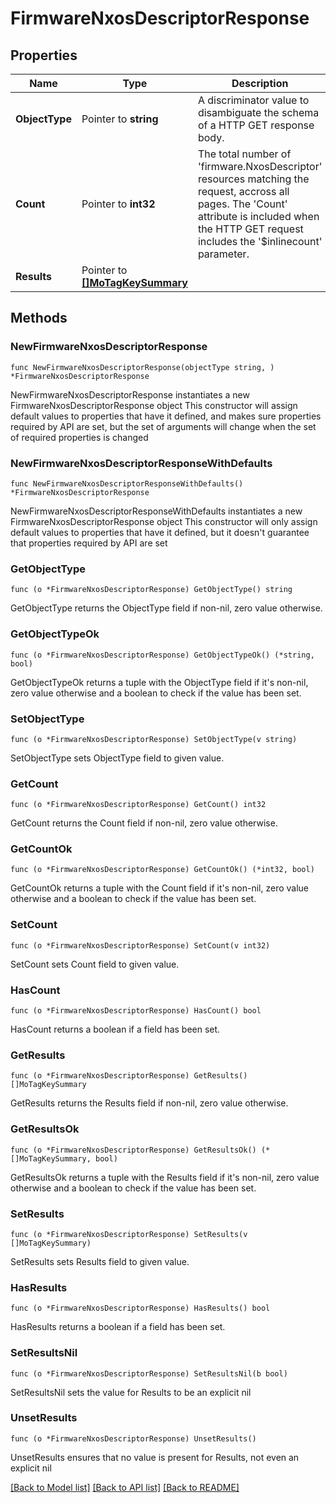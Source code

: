 # FirmwareNxosDescriptorResponse

## Properties

Name | Type | Description | Notes
------------ | ------------- | ------------- | -------------
**ObjectType** | Pointer to **string** | A discriminator value to disambiguate the schema of a HTTP GET response body. | 
**Count** | Pointer to **int32** | The total number of &#39;firmware.NxosDescriptor&#39; resources matching the request, accross all pages. The &#39;Count&#39; attribute is included when the HTTP GET request includes the &#39;$inlinecount&#39; parameter. | [optional] 
**Results** | Pointer to [**[]MoTagKeySummary**](mo.TagKeySummary.md) |  | [optional] 

## Methods

### NewFirmwareNxosDescriptorResponse

`func NewFirmwareNxosDescriptorResponse(objectType string, ) *FirmwareNxosDescriptorResponse`

NewFirmwareNxosDescriptorResponse instantiates a new FirmwareNxosDescriptorResponse object
This constructor will assign default values to properties that have it defined,
and makes sure properties required by API are set, but the set of arguments
will change when the set of required properties is changed

### NewFirmwareNxosDescriptorResponseWithDefaults

`func NewFirmwareNxosDescriptorResponseWithDefaults() *FirmwareNxosDescriptorResponse`

NewFirmwareNxosDescriptorResponseWithDefaults instantiates a new FirmwareNxosDescriptorResponse object
This constructor will only assign default values to properties that have it defined,
but it doesn't guarantee that properties required by API are set

### GetObjectType

`func (o *FirmwareNxosDescriptorResponse) GetObjectType() string`

GetObjectType returns the ObjectType field if non-nil, zero value otherwise.

### GetObjectTypeOk

`func (o *FirmwareNxosDescriptorResponse) GetObjectTypeOk() (*string, bool)`

GetObjectTypeOk returns a tuple with the ObjectType field if it's non-nil, zero value otherwise
and a boolean to check if the value has been set.

### SetObjectType

`func (o *FirmwareNxosDescriptorResponse) SetObjectType(v string)`

SetObjectType sets ObjectType field to given value.


### GetCount

`func (o *FirmwareNxosDescriptorResponse) GetCount() int32`

GetCount returns the Count field if non-nil, zero value otherwise.

### GetCountOk

`func (o *FirmwareNxosDescriptorResponse) GetCountOk() (*int32, bool)`

GetCountOk returns a tuple with the Count field if it's non-nil, zero value otherwise
and a boolean to check if the value has been set.

### SetCount

`func (o *FirmwareNxosDescriptorResponse) SetCount(v int32)`

SetCount sets Count field to given value.

### HasCount

`func (o *FirmwareNxosDescriptorResponse) HasCount() bool`

HasCount returns a boolean if a field has been set.

### GetResults

`func (o *FirmwareNxosDescriptorResponse) GetResults() []MoTagKeySummary`

GetResults returns the Results field if non-nil, zero value otherwise.

### GetResultsOk

`func (o *FirmwareNxosDescriptorResponse) GetResultsOk() (*[]MoTagKeySummary, bool)`

GetResultsOk returns a tuple with the Results field if it's non-nil, zero value otherwise
and a boolean to check if the value has been set.

### SetResults

`func (o *FirmwareNxosDescriptorResponse) SetResults(v []MoTagKeySummary)`

SetResults sets Results field to given value.

### HasResults

`func (o *FirmwareNxosDescriptorResponse) HasResults() bool`

HasResults returns a boolean if a field has been set.

### SetResultsNil

`func (o *FirmwareNxosDescriptorResponse) SetResultsNil(b bool)`

 SetResultsNil sets the value for Results to be an explicit nil

### UnsetResults
`func (o *FirmwareNxosDescriptorResponse) UnsetResults()`

UnsetResults ensures that no value is present for Results, not even an explicit nil

[[Back to Model list]](../README.md#documentation-for-models) [[Back to API list]](../README.md#documentation-for-api-endpoints) [[Back to README]](../README.md)


